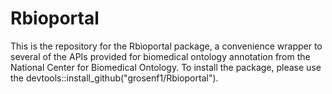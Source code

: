 # Rbioportal

This is the repository for the Rbioportal package, a convenience wrapper to several of the APIs provided for biomedical ontology annotation from the National Center for Biomedical Ontology.  To install the package, please use the devtools::install_github("grosenf1/Rbioportal").
